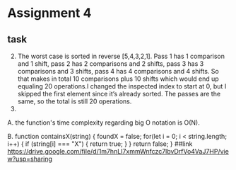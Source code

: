 # Assignment 4
## task

2. The worst case is sorted in reverse [5,4,3,2,1]. Pass 1 has 1 comparison and 1 shift, pass 2 has 2 comparisons and 2 shifts, pass 3 has 3 comparisons and 3 shifts, pass 4 has 4 comparisons and 4 shifts. So that makes in total 10 comparisons plus 10 shifts which would end up equaling 20 operations.I changed the inspected index to start at 0, but I skipped the first element since it’s already sorted. The passes are the same, so the total is still 20 operations.
3. 
A. the function's time complexity regarding big O notation is O(N).

B. function containsX(string) {
	foundX = false;
	for(let i = 0; i < string.length; i++) { 
		if (string[i] === "X") {
			return true; 
		}
	}
	return false; 
}
##link
https://drive.google.com/file/d/1m7hnLI7xmmWnfczc7lbvDrfVo4VaJ7HP/view?usp=sharing
